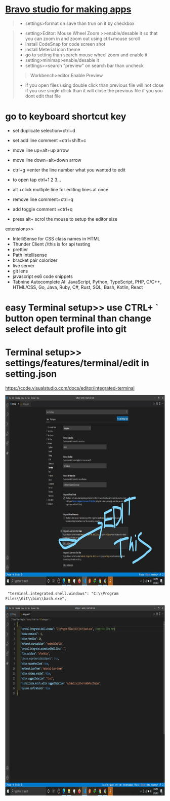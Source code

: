 # [Bravo studio for making apps](https://www.bravostudio.app/)
>>
>>

>* settings>format on save   than trun on it by checkbox

>* setting>Editor: Mouse Wheel Zoom >>enable/desable it  so that you can zoom in and zoom out using ctrl+mouse scroll
>* install CodeSnap for code screen shot 
>* install Meterial icon theme
>* go to setting than search  mouse wheel zoom and enable it
>* setting>minimap>enable/desable it  
>* settings>>search "preview" on search bar than uncheck 
>>Workbench>editor:Enable Preview    
>* if you open files using double click than previous file will not close  if you use single cllick than it will close the previous file if you you dont edit that file
  
# go to keyboard shortcut key
* set duplicate selection=ctrl+d
*  set add line comment =ctrl+shift+c
* move line up=alt+up arrow
* move line down=alt+down arrow



*  ctrl+g =enter the line number what you wanted to edit
* to open tap ctrl+1 2 3...
* alt +click multiple line for editing lines at once

* remove line comment=ctrl+q
* add toggle comment =ctrl+q

* press alt+ scrol the mouse to setup the editor size

extensions>>
* IntelliSense for CSS class names in HTML
* Thunder Client  //this is for api testing
* prettier 
* Path Intellisense
* bracket pair colorizer 
* live server
* git lens
* javascript es6 code snippets
* Tabnine Autocomplete AI: JavaScript, Python, TypeScript, PHP, C/C++, HTML/CSS, Go, Java, Ruby, C#, Rust, SQL, Bash, Kotlin, React

# easy Terminal setup>> use CTRL+ ` button open terminal than change select default profile into git


# Terminal setup>> settings/features/terminal/edit in setting.json

https://code.visualstudio.com/docs/editor/integrated-terminal







<img src="Screenshot (28)_LI.jpg" alt="Girl in a jacket" width="1000" height="600">

```
 "terminal.integrated.shell.windows": "C:\\Program Files\\Git\\bin\\bash.exe",
```

<img src="Screenshot (30).png" alt="Girl in a jacket" width="1000" height="600">
